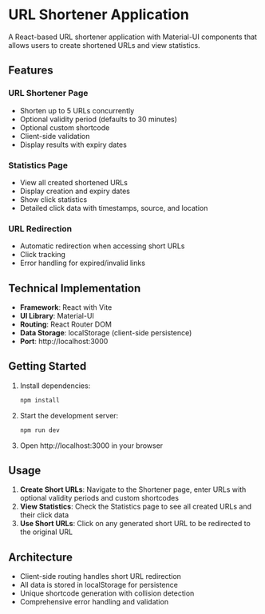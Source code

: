 # URL Shortener Application

A React-based URL shortener application with Material-UI components that allows users to create shortened URLs and view statistics.

## Features

### URL Shortener Page
- Shorten up to 5 URLs concurrently
- Optional validity period (defaults to 30 minutes)
- Optional custom shortcode
- Client-side validation
- Display results with expiry dates

### Statistics Page
- View all created shortened URLs
- Display creation and expiry dates
- Show click statistics
- Detailed click data with timestamps, source, and location

### URL Redirection
- Automatic redirection when accessing short URLs
- Click tracking
- Error handling for expired/invalid links

## Technical Implementation

- **Framework**: React with Vite
- **UI Library**: Material-UI
- **Routing**: React Router DOM
- **Data Storage**: localStorage (client-side persistence)
- **Port**: http://localhost:3000

## Getting Started

1. Install dependencies:
   ```bash
   npm install
   ```

2. Start the development server:
   ```bash
   npm run dev
   ```

3. Open http://localhost:3000 in your browser

## Usage

1. **Create Short URLs**: Navigate to the Shortener page, enter URLs with optional validity periods and custom shortcodes
2. **View Statistics**: Check the Statistics page to see all created URLs and their click data
3. **Use Short URLs**: Click on any generated short URL to be redirected to the original URL

## Architecture

- Client-side routing handles short URL redirection
- All data is stored in localStorage for persistence
- Unique shortcode generation with collision detection
- Comprehensive error handling and validation